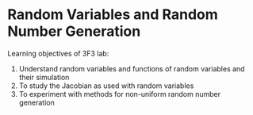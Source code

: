 # Random Variables and Random Number Generation
Learning objectives of 3F3 lab: 
1. Understand random variables and functions of random variables and their simulation
2. To study the Jacobian as used with random variables
3. To experiment with methods for non-uniform random number generation
